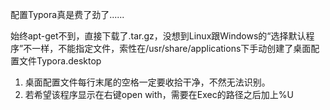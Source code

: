 配置Typora真是费了劲了......

始终apt-get不到，直接下载了.tar.gz，没想到Linux跟Windows的“选择默认程序”不一样，不能指定文件，索性在/usr/share/applications下手动创建了桌面配置文件Typora.desktop

1. 桌面配置文件每行末尾的空格一定要收拾干净，不然无法识别。
2. 若希望该程序显示在右键open with，需要在Exec的路径之后加上%U